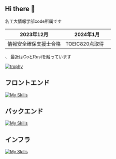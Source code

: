 ## Hi there 👋
名工大情報学部code所属です  

| 2023年12月 | 2024年1月|
| ---- | ---- |
| 情報安全確保支援士合格 | TOEIC820点取得　|


、
最近はGoとRustを触っています 

[![trophy](https://github-profile-trophy.vercel.app/?username=ryo-ma&title=MultiLanguage,PullRequest,Repository,Experience,Commit)](https://github.com/ryo-ma/github-profile-trophy)
## フロントエンド
[![My Skills](https://skillicons.dev/icons?i=js,ts,html)](https://skillicons.dev)
## バックエンド
[![My Skills](https://skillicons.dev/icons?i=go,rust,c,java,python)](https://skillicons.dev)
## インフラ
[![My Skills](https://skillicons.dev/icons?i=docker,linux,nginx,apache)](https://skillicons.dev)
